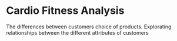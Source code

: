 # Cardio Fitness Analysis 
The differences between customers choice of products. 
Explorating relationships between the different attributes of customers
